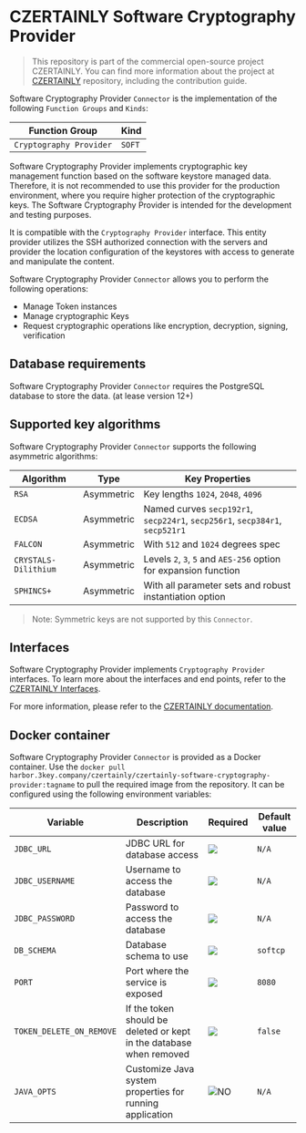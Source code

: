 # CZERTAINLY Software Cryptography Provider

> This repository is part of the commercial open-source project CZERTAINLY. You can find more information about the project at [CZERTAINLY](https://github.com/3KeyCompany/CZERTAINLY) repository, including the contribution guide.

Software Cryptography Provider `Connector` is the implementation of the following `Function Groups` and `Kinds`:

| Function Group          | Kind   |
|-------------------------|--------|
| `Cryptography Provider` | `SOFT` |

Software Cryptography Provider implements cryptographic key management function based on the software keystore managed data. Therefore, it is not recommended to use this provider for the production environment, where you require higher protection of the cryptographic keys. The Software Cryptography Provider is intended for the development and testing purposes.

It is compatible with the `Cryptography Provider` interface. This entity provider utilizes the SSH authorized connection with the servers and provider the location configuration of the keystores with access to generate and manipulate the content.

Software Cryptography Provider `Connector` allows you to perform the following operations:
- Manage Token instances
- Manage cryptographic Keys
- Request cryptographic operations like encryption, decryption, signing, verification

## Database requirements

Software Cryptography Provider `Connector` requires the PostgreSQL database to store the data. (at lease version 12+)

## Supported key algorithms

Software Cryptography Provider `Connector` supports the following asymmetric algorithms:

| Algorithm            | Type       | Key Properties                                                               |
|----------------------|------------|------------------------------------------------------------------------------|
| `RSA`                | Asymmetric | Key lengths `1024`, `2048`, `4096`                                           |
| `ECDSA`              | Asymmetric | Named curves `secp192r1`, `secp224r1`, `secp256r1`, `secp384r1`, `secp521r1` |
| `FALCON`             | Asymmetric | With `512` and `1024` degrees spec                                           |
| `CRYSTALS-Dilithium` | Asymmetric | Levels `2`, `3`, `5` and `AES-256` option for expansion function             |
| `SPHINCS+`           | Asymmetric | With all parameter sets and robust instantiation option                      |

> Note: Symmetric keys are not supported by this `Connector`.

## Interfaces

Software Cryptography Provider implements `Cryptography Provider` interfaces. To learn more about the interfaces and end points, refer to the [CZERTAINLY Interfaces](https://github.com/3KeyCompany/CZERTAINLY-Interfaces).

For more information, please refer to the [CZERTAINLY documentation](https://docs.czertainly.com).

## Docker container

Software Cryptography Provider `Connector` is provided as a Docker container. Use the `docker pull harbor.3key.company/czertainly/czertainly-software-cryptography-provider:tagname` to pull the required image from the repository. It can be configured using the following environment variables:

| Variable                 | Description                                                         | Required                                           | Default value |
|--------------------------|---------------------------------------------------------------------|----------------------------------------------------|---------------|
| `JDBC_URL`               | JDBC URL for database access                                        | ![](https://img.shields.io/badge/-YES-success.svg) | `N/A`         |
| `JDBC_USERNAME`          | Username to access the database                                     | ![](https://img.shields.io/badge/-YES-success.svg) | `N/A`         |
| `JDBC_PASSWORD`          | Password to access the database                                     | ![](https://img.shields.io/badge/-YES-success.svg) | `N/A`         |
| `DB_SCHEMA`              | Database schema to use                                              | ![](https://img.shields.io/badge/-NO-red.svg)      | `softcp`      |
| `PORT`                   | Port where the service is exposed                                   | ![](https://img.shields.io/badge/-NO-red.svg)      | `8080`        |
| `TOKEN_DELETE_ON_REMOVE` | If the token should be deleted or kept in the database when removed | ![](https://img.shields.io/badge/-NO-red.svg)      | `false`       |
| `JAVA_OPTS`              | Customize Java system properties for running application            | ![NO](https://img.shields.io/badge/-NO-red.svg)    | `N/A`         |